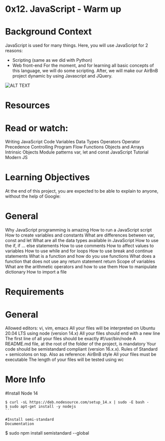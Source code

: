 # 0x12. JavaScript - Warm up


# Background Context
JavaScript is used for many things. Here, you will use JavaScript for 2 reasons:

* Scripting (same as we did with Python)
*  Web front-end
For the moment, and for learning all basic concepts of this language, we will do some scripting. After, we will make our AirBnB project dynamic by using Javascript and JQuery.


![ALT TEXT](https://s3.amazonaws.com/intranet-projects-files/holbertonschool-higher-level_programming+/303/Javascript-535.png.jpeg)


#  Resources
# Read or watch:

Writing JavaScript Code
Variables
Data Types
Operators
Operator Precedence
Controlling Program Flow
Functions
Objects and Arrays
Intrinsic Objects
Module patterns
var, let and const
JavaScript Tutorial
Modern JS

# Learning Objectives
At the end of this project, you are expected to be able to explain to anyone, without the help of Google:

#  General
Why JavaScript programming is amazing
How to run a JavaScript script
How to create variables and constants
What are differences between var, const and let
What are all the data types available in JavaScript
How to use the if, if ... else statements
How to use comments
How to affect values to variables
How to use while and for loops
How to use break and continue statements
What is a function and how do you use functions
What does a function that does not use any return statement return
Scope of variables
What are the arithmetic operators and how to use them
How to manipulate dictionary
How to import a file

# Requirements
# General
Allowed editors: vi, vim, emacs
All your files will be interpreted on Ubuntu 20.04 LTS using node (version 14.x)
All your files should end with a new line
The first line of all your files should be exactly #!/usr/bin/node
A README.md file, at the root of the folder of the project, is mandatory
Your code should be semistandard compliant (version 16.x.x). Rules of Standard + semicolons on top. Also as reference: AirBnB style
All your files must be executable
The length of your files will be tested using wc

# More Info

#Install Node 14

````
$ curl -sL https://deb.nodesource.com/setup_14.x | sudo -E bash -
$ sudo apt-get install -y nodejs
```

#Install semi-standard
Documentation
````
$ sudo npm install semistandard --global
```
